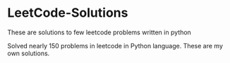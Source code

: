 # LeetCode-Solutions
These are solutions to few leetcode problems written in python


Solved nearly 150 problems in leetcode in Python language. These are my own solutions. 
